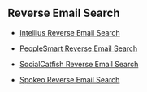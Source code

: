 ## Reverse Email Search

- [Intellius Reverse Email Search](https://www.intelius.com/email-search-name)

- [PeopleSmart Reverse Email Search](https://www.peoplesmart.com/email-lookup-search)

- [SocialCatfish Reverse Email Search](https://socialcatfish.com/reverse-email-address-search)

- [Spokeo Reverse Email Search](https://www.spokeo.com/email-search)